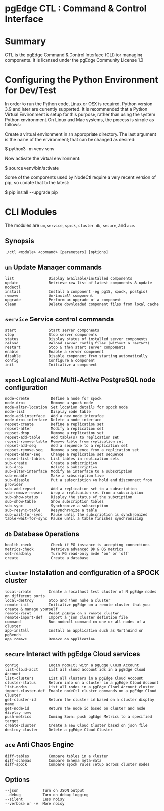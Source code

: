 # pgEdge CTL : Command & Control Interface


# Summary
CTL is the pgEdge Command & Control Interface (CLI) for managing components. 
It is licensed under the pgEdge Community License 1.0

# Configuring the Python Environment for Dev/Test
In order to run the Python code, Linux or OSX is required. 
Python version 3.9 and later are currently supported. It is recommended that
a Python Virtual Environment is setup for this purpose, rather than using
the system Python environment. On Linux and Mac systems, the process is 
simple as follows:

Create a virtual environment in an appropriate directory. The last argument is the name of the environment; that can be changed as desired:

$ python3 -m venv venv

Now activate the virtual environment:

$ source venv/bin/activate

Some of the components used by NodeCtl require a very recent version of pip, so update that to the latest:

$ pip install --upgrade pip

# CLI Modules 
The modules are `um`, `service`, `spock`, `cluster`, `db`, `secure`, and `ace`.  

## Synopsis
    ./ctl <module> <command> [parameters] [options] 

## `um` Update Manager commands
```
list                Display available/installed components
update              Retrieve new list of latest components & update nodectl
install             Install a component (eg pg15, spock, postgis)
remove              Un-install component
upgrade             Perform an upgrade of a component
clean               Delete downloaded component files from local cache
```

## `service` Service control commands
```
start               Start server components
stop                Stop server components
status              Display status of installed server components
reload              Reload server config files (without a restart)
restart             Stop & then start server components
enable              Enable a server component
disable             Disable component from starting automatically
config              Configure a component
init                Initialize a component
```

## `spock` Logical and Multi-Active PostgreSQL node configuration
```
node-create          Define a node for spock
node-drop            Remove a spock node
node-alter-location  Set location details for spock node
node-list            Display node table
node-add-interface   Add a new node interafce
node-drop-interface  Delete a node interface
repset-create        Define a replication set
repset-alter         Modify a replication set
repset-drop          Remove a replication set
repset-add-table     Add table(s) to replication set
repset-remove-table  Remove table from replication set
repset-add-seq       Add a sequence to a replication set
repset-remove-seq    Remove a sequence from a replication set
repset-alter-seq     Change a replication set sequence
repset-list-tables   List tables in replication sets
sub-create           Create a subscription
sub-drop             Delete a subscription
sub-alter-interface  Modify an interface to a subscription
sub-enable           Make a subscription live
sub-disable          Put a subscription on hold and disconnect from provider
sub-add-repset       Add a replication set to a subscription
sub-remove-repset    Drop a replication set from a subscription
sub-show-status      Display the status of the subcription
sub-show-table       Show subscription tables
sub-sync             Synchronize a subscription
sub-resync-table     Resynchronize a table
sub-wait-for-sync    Pause until the subscription is synchronized
table-wait-for-sync  Pause until a table finishes synchronizing
```

## `db` Database Operations
```
health-check         Check if PG instance is accepting connections
metrics-check        Retrieve advanced DB & OS metrics
set-readonly         Turn PG read-only mode 'on' or 'off'
create               Create a database
```

## `cluster` Installation and configuration of a SPOCK cluster
```
local-create        Create a localhost test cluster of N pgEdge nodes on different ports
local-destroy       Stop and then nuke a cluster
remote-init         Initialize pgEdge on a remote cluster that you create & manage yourself
remote-reset        Reset pgEdge on a remote cluster
remote-import-def   Import a json cluster defintion file
command             Run nodectl command on one or all nodes of a cluster
app-install         Install an application such as NorthWind or pgBench
app-remove          Remove an application
```

## `secure` Interact with pgEdge Cloud services
```
config              Login nodeCtl with a pgEdge Cloud Account
list-cloud-acct     List all cloud account ids in a pgEdge Cloud Account
list-clusters       List all clusters in a pgEdge Cloud Account
cluster-status      Return info on a cluster in a pgEdge Cloud Account
list-nodes          List all nodes in a pgEdge Cloud Account cluster
import-cluster-def  Enable nodeCtl cluster commands on a pgEdge Cloud Cluster
get-cluster-id      Return the cluster id based on a cluster display name
get-node-id         Return the node id based on cluster and node display name
push-metrics        Coming Soon: push pgEdge Metrics to a specified target
create-cluster      Create a new Cloud Cluster based on json file
destroy-cluster     Delete a pgEdge Cloud Cluster
```

## `ace` Anti Chaos Engine
```
diff-tables         Compare tables in a cluster
diff-schemas        Compare Schema meta-data
diff-spock          Compare spock rules setup across cluster nodes
```

## Options
```
--json           Turn on JSON output
--debug          Turn on debug logging
--silent         Less noisy
--verbose or -v  More noisy
```
